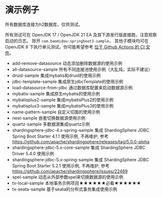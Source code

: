 # 演示例子

所有数据库连接为h2数据库，仅供测试。

所有测试可在 OpenJDK 17 / OpenJDK 21 EA 及其下游发行版直接跑，注意观察启动的日志。 除开 `com.baomidou:springboot3-sample`， 
其他子模块均可在 OpenJDK 8 下执行单元测试。你可能希望参考 [位于 Github Actions 的 CI 文件](./.github/workflows/ci.yml)。

- add-remove-datasource 动态添加删除数据源的使用示例
- all-datasource-sample 所有不同连接池使用示例（大乱炖，实际不建议）
- druid-sample 集成mybatis和druid的使用示例
- jdbc-template-sample 集成原生jdbcTemplate的使用示例
- load-datasource-from-jdbc 通过数据库配置来启动数据源示例
- mybatis-sample 集成原生mybatis的使用示例
- mybatisplus2-sample 集成mybatisPlus2的使用示例
- mybatisplus3-sample 集成mybatisPlus3的使用示例
- name-pattern-sample 自定义切面的使用示例
- nest-sample 嵌套切换数据源使用示例
- quartz-sample 多数据源集成quartz示例
- shardingsphere-jdbc-4.x-spring-sample 集成 ShardingSphere JDBC Spring Boot Starter 4.1.1 使用示例, 不再维护, 参考 https://github.com/apache/shardingsphere/releases/tag/5.0.0-alpha
- shardingsphere-jdbc-5.x-core-sample 集成 ShardingSphere JDBC Driver 5.4.0 使用示例
- shardingsphere-jdbc-5.x-spring-sample 集成 ShardingSphere JDBC Spring Boot Starter 5.2.1 使用示例, 不再维护, 参考 https://github.com/apache/shardingsphere/issues/22469
- spel-sample 动态从外部参数spel来切换数据源的使用示例
- tx-local-sample 本地事务示例项目★★★★★★必看★★★★★★
- tx-seata-sample 基于seata的分布式事务集成使用示例
